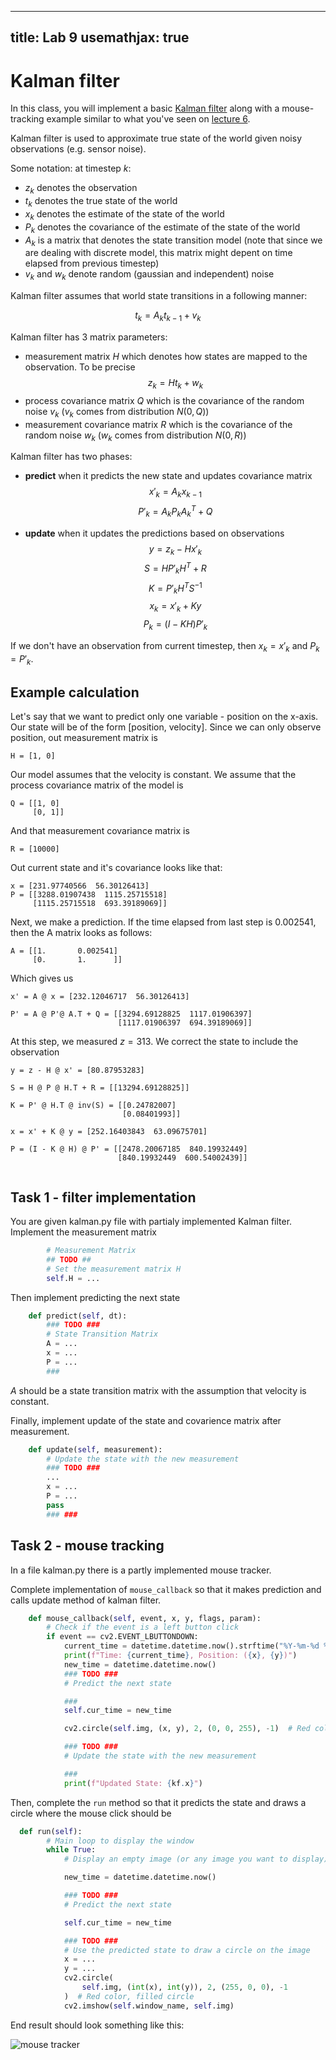 <script type="text/javascript" id="MathJax-script" async
  src="https://cdn.jsdelivr.net/npm/mathjax@3/es5/tex-mml-chtml.js">
</script>
---
title: Lab 9
usemathjax: true
---

# Kalman filter

In this class, you will implement a basic [Kalman filter](https://en.wikipedia.org/wiki/Kalman_filter) along with a mouse-tracking example similar to what you've seen on [lecture 6](https://docs.google.com/presentation/d/e/2PACX-1vSz1_lcR62_W_70RWyGCPF-Fo27qdCqLja3BiG2DSFc6O-GOUDKi9tNskNLJgnpWl0bnpCcE5ucM9I4/pub?start=false&loop=false&delayms=3000#slide=id.g1ec40388a3a_0_17).

Kalman filter is used to approximate true state of the world given noisy observations (e.g. sensor noise). 

Some notation: at timestep $k$:
- $z_k$ denotes the observation
- $t_k$ denotes the true state of the world
- $x_k$ denotes the estimate of the state of the world
- $P_k$ denotes the  covariance of the estimate of the state of the world
- $A_k$ is a matrix that denotes the state transition model (note that since we are dealing with discrete model, this matrix might depent on time elapsed from previous timestep)
- $v_k$ and $w_k$ denote random (gaussian and independent) noise

Kalman filter assumes that world state transitions in a following manner:

$$ t_{k} = A_k t_{k-1} + v_k  $$


Kalman filter has 3 matrix parameters:

- measurement matrix $H$ which denotes how states are mapped to the observation. To be precise 
  $$ z_k = H t_k + w_k $$
- process covariance matrix $Q$ which is the covariance of the random noise $v_k$ ($v_k$ comes from distribution $N(0, Q)$)
- measurement covariance matrix $R$ which is the covariance of the random noise $w_k$ ($w_k$ comes from distribution $N(0, R)$) 

Kalman filter has two phases:

- **predict** when it predicts the new state and updates covariance matrix
  $$ x'_k = A_k x_{k-1} $$
  $$ P'_k = A_k P_k A_k^T + Q $$

- **update** when it updates the predictions based on observations
  $$ y = z_k - Hx'_k $$
  $$ S = HP'_kH^T + R$$
  $$ K = P'_kH^TS^{-1} $$
  $$ x_k = x'_k + Ky$$
  $$ P_k = (I - KH)P'_k  $$

If we don't have an observation from current timestep, then $x_k = x'_k$ and $P_k = P'_k$.

## Example calculation

Let's say that we want to predict only one variable - position on the x-axis.
Our state will be of the form [position, velocity]. 
Since we can only observe position, out measurement matrix is
```
H = [1, 0]
``` 
Our model assumes that the velocity is constant.
We assume that the process covariance matrix of the model is
```
Q = [[1, 0]
     [0, 1]]
```
And that measurement covariance matrix is
```
R = [10000]
```
Out current state and it's covariance looks like that:
```
x = [231.97740566  56.30126413]
P = [[3288.01907438  1115.25715518]
     [1115.25715518  693.39189069]]
```

Next, we make a prediction. If the time elapsed from last step is $0.002541$, then the A matrix looks as follows:
```
A = [[1.       0.002541]
     [0.       1.      ]]
```
Which gives us
```
x' = A @ x = [232.12046717  56.30126413]

P' = A @ P'@ A.T + Q = [[3294.69128825  1117.01906397]
                        [1117.01906397  694.39189069]]

```
At this step, we measured $z = 313$.
We correct the state to include the observation

```
y = z - H @ x' = [80.87953283]

S = H @ P @ H.T + R = [[13294.69128825]]

K = P' @ H.T @ inv(S) = [[0.24782007]
                         [0.08401993]]

x = x' + K @ y = [252.16403843  63.09675701]

P = (I - K @ H) @ P' = [[2478.20067185  840.19932449]
                        [840.19932449  600.54002439]]


```

## Task 1 - filter implementation

You are given kalman.py file with partialy implemented Kalman filter.
Implement the measurement matrix
```python
        # Measurement Matrix
        ## TODO ##
        # Set the measurement matrix H
        self.H = ...
```
Then implement predicting the next state
```python
    def predict(self, dt):
        ### TODO ###
        # State Transition Matrix
        A = ...
        x = ...
        P = ...
        ###
```
$A$ should be a state transition matrix with the assumption that velocity is constant.

Finally, implement update of the state and covarience matrix after measurement.
```python
    def update(self, measurement):
        # Update the state with the new measurement
        ### TODO ###
        ...
        x = ...
        P = ...
        pass
        ### ###
```

## Task 2 - mouse tracking

In a file kalman.py there is a partly implemented mouse tracker. 

Complete implementation of `mouse_callback` so that it makes prediction and calls update method of kalman filter. 
```python
    def mouse_callback(self, event, x, y, flags, param):
        # Check if the event is a left button click
        if event == cv2.EVENT_LBUTTONDOWN:
            current_time = datetime.datetime.now().strftime("%Y-%m-%d %H:%M:%S")
            print(f"Time: {current_time}, Position: ({x}, {y})")
            new_time = datetime.datetime.now()
            ### TODO ###
            # Predict the next state

            ###
            self.cur_time = new_time

            cv2.circle(self.img, (x, y), 2, (0, 0, 255), -1)  # Red color, filled circle

            ### TODO ###
            # Update the state with the new measurement

            ###
            print(f"Updated State: {kf.x}")
```

Then, complete the `run` method so that it predicts the state and draws a circle where the mouse click should be

```python
  def run(self):
        # Main loop to display the window
        while True:
            # Display an empty image (or any image you want to display)

            new_time = datetime.datetime.now()

            ### TODO ###
            # Predict the next state

            self.cur_time = new_time

            ### TODO ###
            # Use the predicted state to draw a circle on the image
            x = ...
            y = ...
            cv2.circle(
                self.img, (int(x), int(y)), 2, (255, 0, 0), -1
            )  # Red color, filled circle
            cv2.imshow(self.window_name, self.img)
```

End result should look something like this:

![mouse tracker](mouse_filter.png "Mouse Tracker")